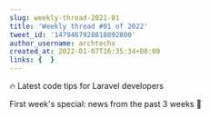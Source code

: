 ```yaml
---
slug: weekly-thread-2021-01
title: 'Weekly thread #01 of 2022'
tweet_id: '1479467928818892800'
author_username: archtechx
created_at: 2022-01-07T16:35:34+00:00
links: {  }
---
```

🔥 Latest code tips for Laravel developers

First week's special: news from the past 3 weeks 🧵